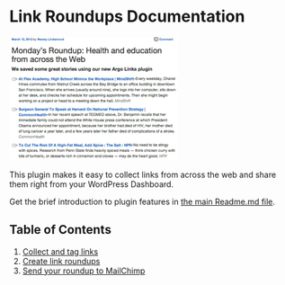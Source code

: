 # Link Roundups Documentation

![link roundup](img/published-roundup.png)

This plugin makes it easy to collect links from across the web and share them right from your WordPress Dashboard.

Get the brief introduction to plugin features in [the main Readme.md file](https://github.com/INN/link-roundups/blob/master/README.md).

## Table of Contents

1. [Collect and tag links](saving-links.md)
2. [Create link roundups](link-roundups.md)
3. [Send your roundup to MailChimp](mailchimp.md)
